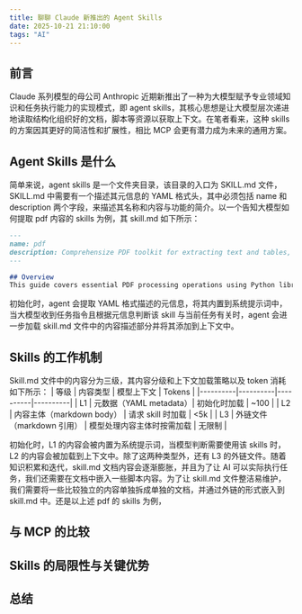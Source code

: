 ```yaml
---
title: 聊聊 Claude 新推出的 Agent Skills
date: 2025-10-21 21:10:00
tags: "AI"
---
```


## 前言

Claude 系列模型的母公司 Anthropic 近期新推出了一种为大模型赋予专业领域知识和任务执行能力的实现模式，即 agent skills，其核心思想是让大模型层次递进地读取结构化组织好的文档，脚本等资源以获取上下文。在笔者看来，这种 skills 的方案因其更好的简洁性和扩展性，相比 MCP 会更有潜力成为未来的通用方案。

## Agent Skills 是什么

简单来说，agent skills 是一个文件夹目录，该目录的入口为 SKILL.md 文件，SKILL.md 中需要有一个描述其元信息的 YAML 格式头，其中必须包括 name 和 description 两个字段，来描述其名称和内容与功能的简介。以一个告知大模型如何提取 pdf 内容的 skills 为例，其 skill.md 如下所示：

```markdown
---
name: pdf
description: Comprehensize PDF toolkit for extracting text and tables, merging/splitting documents, and filling-out forms
---

## Overview
This guide covers essential PDF processing operations using Python libraries and command-line tools
```

初始化时，agent 会提取 YAML 格式描述的元信息，将其内置到系统提示词中，当大模型收到任务指令且根据元信息判断该 skill 与当前任务有关时，agent 会进一步加载 skill.md 文件中的内容描述部分并将其添加到上下文中。

## Skills 的工作机制

Skill.md 文件中的内容分为三级，其内容分级和上下文加载策略以及 token 消耗如下所示：
| 等级 | 内容类型 | 模型上下文 | Tokens |
  |----------|----------|----------|----------|
  | L1 | 元数据（YAML metadata）| 初始化时加载 | ~100 |
  | L2 | 内容主体（markdown body） | 请求 skill 时加载 | <5k |
  | L3 | 外链文件（markdown 引用） | 模型处理内容主体时按需加载 | 无限制 |

初始化时，L1 的内容会被内置为系统提示词，当模型判断需要使用该 skills 时，L2 的内容会被加载到上下文中。除了这两种类型外，还有 L3 的外链文件。随着知识积累和迭代，skill.md 文档内容会逐渐膨胀，并且为了让 AI 可以实际执行任务，我们还需要在文档中嵌入一些脚本内容。为了让 skill.md 文件整洁易维护，我们需要将一些比较独立的内容单独拆成单独的文档，并通过外链的形式嵌入到 skill.md 中。还是以上述 pdf 的 skills 为例，


## 与 MCP 的比较

## Skills 的局限性与关键优势

## 总结


